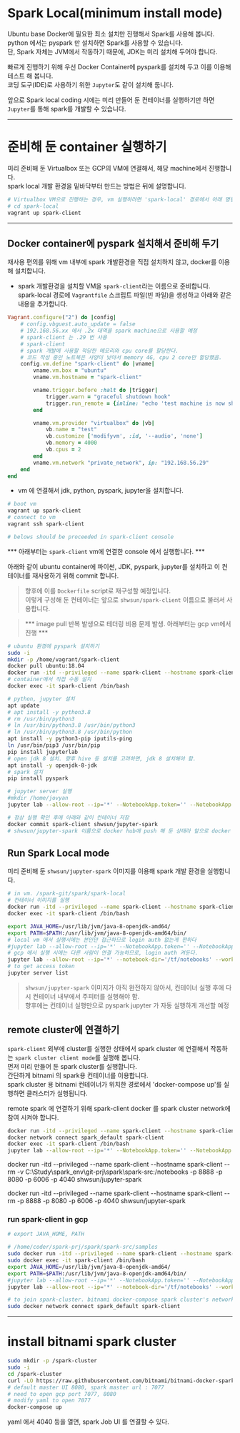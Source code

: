 # Spark Local(minimum install mode) 
Ubuntu base Docker에 필요한 최소 설치만 진행해서 Spark를 사용해 봅니다.  
python 에서는 pyspark 만 설치하면 Spark를 사용할 수 있습니다.  
단, Spark 자체는 JVM에서 작동하기 때문에, JDK는 미리 설치해 두어야 합니다.  
  
빠르게 진행하기 위해 우선 Docker Container에 pyspark를 설치해 두고 이를 이용해 테스트 해 봅니다.  
코딩 도구(IDE)로 사용하기 위한 `Jupyter`도 같이 설치해 둡니다.  
  
앞으로 Spark local coding 시에는 미리 만들어 둔 컨테이너를 실행하기만 하면 `Jupyter`를 통해 spark를 개발할 수 있습니다.  
  
---  
# 준비해 둔 container 실행하기  
미리 준비해 둔 Virtualbox 또는 GCP의 VM에 연결해서, 해당 machine에서 진행합니다.  
spark local 개발 환경을 밑바닥부터 만드는 방법은 뒤에 설명합니다.  
```bash
# Virtualbox VM으로 진행하는 경우, vm 실행하려면 'spark-local' 경로에서 아래 명령 실행 
# cd spark-local
vagrant up spark-client 
```
  
---  
## Docker container에 pyspark 설치해서 준비해 두기   
재사용 편의를 위해 vm 내부에 spark 개발환경을 직접 설치하지 않고, docker를 이용해 설치합니다.  

- spark 개발환경을 설치할 VM을 `spark-client`라는 이름으로 준비합니다.  
spark-local 경로에 `Vagrantfile` 스크립트 파일(빈 파일)을 생성하고 아래와 같은 내용을 추가합니다.  
```ruby
Vagrant.configure("2") do |config|
    # config.vbguest.auto_update = false
    # 192.168.56.xx 에서 .2x 대역을 spark machine으로 사용할 예정  
    # spark-client 는 .29 번 사용
    # spark-client  
    # spark 개발에 사용할 적당한 메모리와 cpu core를 할당한다.
    # 코드 작성 중인 노트북은 사양이 낮아서 memory 4G, cpu 2 core만 할당했음.  
    config.vm.define "spark-client" do |vname|
        vname.vm.box = "ubuntu"
        vname.vm.hostname = "spark-client"

        vname.trigger.before :halt do |trigger|
            trigger.warn = "graceful shutdown hook"
            trigger.run_remote = {inline: "echo 'test machine is now shutting down'"}
        end

        vname.vm.provider "virtualbox" do |vb|
            vb.name = "test"
            vb.customize ['modifyvm', :id, '--audio', 'none']
            vb.memory = 4000
            vb.cpus = 2
        end
        vname.vm.network "private_network", ip: "192.168.56.29"
    end
end
```
  
- vm 에 연결해서 jdk, python, pyspark, jupyter을 설치합니다.  
```bash
# boot vm 
vagrant up spark-client 
# connect to vm 
vagrant ssh spark-client  

# belows should be proceeded in spark-client console  
```
*** 아래부터는 `spark-client` vm에 연결한 console 에서 실행합니다. ***  

아래와 같이 ubuntu container에 파이썬, JDK, pyspark, jupyter를 설치하고 이 컨테이너를 재사용하기 위해 commit 합니다.  
> 향후에 이를 `Dockerfile` script로 재구성할 예정입니다.  
이렇게 구성해 둔 컨테이너는 앞으로 `shwsun/spark-client` 이름으로 불러서 사용합니다.  

> *** image pull 반복 발생으로 테더링 비용 문제 발생. 아래부터는 gcp vm에서 진행 ***  



```bash
# ubuntu 환경에 pyspark 설치하기 
sudo -i 
mkdir -p /home/vagrant/spark-client
docker pull ubuntu:18.04   
docker run -itd --privileged --name spark-client --hostname spark-client --rm -v /spark-client:/notebooks -p 8888 -p 8080 -p 6006 -p 4040 ubuntu:18.04
# container에서 직접 수동 설치  
docker exec -it spark-client /bin/bash

# python, jupyter 설치  
apt update
# apt install -y python3.8
# rm /usr/bin/python3 
# ln /usr/bin/python3.8 /usr/bin/python3
# ln /usr/bin/python3.8 /usr/bin/python  
apt install -y python3-pip iputils-ping
ln /usr/bin/pip3 /usr/bin/pip  
pip install jupyterlab
# open jdk 8 설치. 향후 hive 등 설치를 고려하면, jdk 8 설치해야 함.  
apt install -y openjdk-8-jdk 
# spark 설치  
pip install pyspark

# jupyter server 실행  
#mkdir /home/jovyan 
jupyter lab --allow-root --ip='*' --NotebookApp.token='' --NotebookApp.password='' --workspace='/notebooks' > /dev/null 2>&1 & 

# 정상 실행 확인 후에 아래와 같이 컨테이너 저장  
docker commit spark-client shwsun/jupyter-spark
# shwsun/jupyter-spark 이름으로 docker hub에 push 해 둔 상태라 앞으로 docker pull shwsun/jupyter-spark 로 사용할 수 있음  

```


## Run Spark Local mode 
미리 준비해 둔 `shwsun/jupyter-spark` 이미지를 이용해 spark 개발 환경을 실행합니다.  
```bash
# in vm. /spark-git/spark/spark-local
# 컨테이너 이미지를 실행
docker run -itd --privileged --name spark-client --hostname spark-client --rm -v /spark-git/spark/spark-local:/tf/notebooks -p 8888:8888 -p 4040-4050:4040-4050 shwsun/jupyter-spark
docker exec -it spark-client /bin/bash

export JAVA_HOME=/usr/lib/jvm/java-8-openjdk-amd64/
export PATH=$PATH:/usr/lib/jvm/java-8-openjdk-amd64/bin/
# local vm 에서 실행시에는 본인만 접근하므로 login auth 없는게 편하다
#jupyter lab --allow-root --ip='*' --NotebookApp.token='' --NotebookApp.password='' --notebook-dir='/tf/notebooks' --workspace='/tf/notebooks' > /dev/null 2>&1 & 
# gcp 에서 실행 시에는 다른 사람이 연결 가능하므로, login auth 켜둔다. 
jupyter lab --allow-root --ip='*' --notebook-dir='/tf/notebooks' --workspace='/tf/notebooks' > /dev/null 2>&1 & 
# to get access token 
jupyter server list 
```
> `shwsun/jupyter-spark` 이미지가 아직 완전하지 않아서, 컨테이너 실행 후에 다시 컨테이너 내부에서 주피터를 실행해야 함.  
> 향후에는 컨테이너 실행만으로 pyspark jupyter 가 자동 실행하게 개선할 예정  




## remote cluster에 연결하기  
`spark-client` 외부에 cluster를 실행한 상태에서 spark cluster 에 연결해서 작동하는 `spark cluster client mode`를 실행해 봅니다.  
먼저 미리 만들어 둔 spark cluster를 실행합니다.  
간단하게 bitnami 의 spark용 컨테이너를 이용합니다.  
spark cluster 용 bitnami 컨테이너가 위치한 경로에서 'docker-compose up'를 실행하면 클러스터가 실행됩니다.  
  
remote spark 에 연결하기 위해 spark-client docker 를 spark cluster network에 참여 시켜야 합니다.   
```bash
docker run -itd --privileged --name spark-client --hostname spark-client --rm -v /home/shwsun/spark/client:/notebooks -p 8888 -p 4040 --gpus all shwsun/jupyter-spark
docker network connect spark_default spark-client
docker exec -it spark-client /bin/bash
jupyter lab --allow-root --ip='*' --NotebookApp.token='' --NotebookApp.password='' --workspace='/tf/notebooks' > /dev/null 2>&1 & 

```

docker run -itd --privileged --name spark-client --hostname spark-client --rm -v C:\Study\spark_env\git-prj\spark\spark-src:/notebooks -p 8888 -p 8080 -p 6006 -p 4040 shwsun/jupyter-spark

docker run -itd --privileged --name spark-client --hostname spark-client --rm -p 8888 -p 8080 -p 6006 -p 4040 shwsun/jupyter-spark

### run spark-client in gcp  
```bash
# export JAVA_HOME, PATH

# /home/coder/spark-prj/spark/spark-src/samples
sudo docker run -itd --privileged --name spark-client --hostname spark-client --rm -p 9999:8888 -p 4040-4050 shwsun/jupyter-spark
sudo docker exec -it spark-client /bin/bash
export JAVA_HOME=/usr/lib/jvm/java-8-openjdk-amd64/
export PATH=$PATH:/usr/lib/jvm/java-8-openjdk-amd64/bin/
#jupyter lab --allow-root --ip='*' --NotebookApp.token='' --NotebookApp.password='' --workspace='/tf/notebooks' > /dev/null 2>&1 & 
jupyter lab --allow-root --ip='*' --notebook-dir='/tf/notebooks' --workspace='/tf/notebooks' > /dev/null 2>&1 & 

# to join spark-cluster. bitnami docker-compose spark cluster's network name is 'spark_default' 
sudo docker network connect spark_default spark-client
```
  
---  
# install bitnami spark cluster 
```bash
sudo mkdir -p /spark-cluster
sudo -i
cd /spark-cluster
curl -LO https://raw.githubusercontent.com/bitnami/bitnami-docker-spark/master/docker-compose.yml
# default master UI 8080, spark master url : 7077
# need to open gcp port 7077, 8080 
# modify yaml to open 7077
docker-compose up 
```
yaml 에서 4040 등을 열면, spark Job UI 를 연결할 수 있다.  
  
